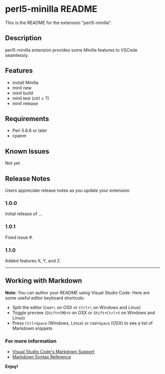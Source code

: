 # perl5-minilla README

This is the README for the extension "perl5-minilla". 

## Description

perl5-minilla extension provides some Minilla features to VSCode seamlessly.

## Features

* install Minilla
* minil new 
* minil build
* minil test (ctrl + ?)
* minil release

## Requirements

* Perl 5.8.8 or later
* cpanm

## Known Issues

Not yet.

## Release Notes

Users appreciate release notes as you update your extension.

### 1.0.0

Initial release of ...

### 1.0.1

Fixed issue #.

### 1.1.0

Added features X, Y, and Z.

-----------------------------------------------------------------------------------------------------------

## Working with Markdown

**Note:** You can author your README using Visual Studio Code.  Here are some useful editor keyboard shortcuts:

* Split the editor (`Cmd+\` on OSX or `Ctrl+\` on Windows and Linux)
* Toggle preview (`Shift+CMD+V` on OSX or `Shift+Ctrl+V` on Windows and Linux)
* Press `Ctrl+Space` (Windows, Linux) or `Cmd+Space` (OSX) to see a list of Markdown snippets

### For more information

* [Visual Studio Code's Markdown Support](http://code.visualstudio.com/docs/languages/markdown)
* [Markdown Syntax Reference](https://help.github.com/articles/markdown-basics/)

**Enjoy!**